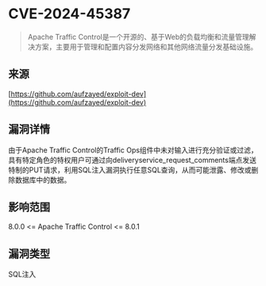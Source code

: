 # CVE-2024-45387

>Apache Traffic Control是一个开源的、基于Web的负载均衡和流量管理解决方案，主要用于管理和配置内容分发网络和其他网络流量分发基础设施。

## 来源

[https://github.com/aufzayed/exploit-dev](https://github.com/aufzayed/exploit-dev)

## 漏洞详情

由于Apache Traffic Control的Traffic Ops组件中未对输入进行充分验证或过滤，具有特定角色的特权用户可通过向deliveryservice_request_comments端点发送特制的PUT请求，利用SQL注入漏洞执行任意SQL查询，从而可能泄露、修改或删除数据库中的数据。

## 影响范围

8.0.0 <= Apache Traffic Control <= 8.0.1

## 漏洞类型

SQL注入
